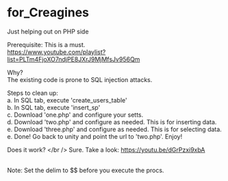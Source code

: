 # for_Creagines <br />
Just helping out on PHP side <br />

Prerequisite: This is a must.<br />
https://www.youtube.com/playlist?list=PLTm4FjoXO7ndjPE8JXrJ9MjMfsJv956Qm <br />

Why?<br />
The existing code is prone to SQL injection attacks.<br />

Steps to clean up:<br />
a. In SQL tab, execute 'create_users_table'<br />
b. In SQL tab, execute 'insert_sp'<br />
c. Download 'one.php' and configure your setts.<br />
d. Download 'two.php' and configure as needed. This is for inserting data.<br />
e. Download 'three.php' and configure as needed. This is for selecting data. <br />
e. Done! Go back to unity and point the url to 'two.php'. Enjoy! <br />


Does it work? </br />
Sure. Take a look: https://youtu.be/dGrPzxi9xbA

<br />
Note: Set the delim to $$ before you execute the procs.
